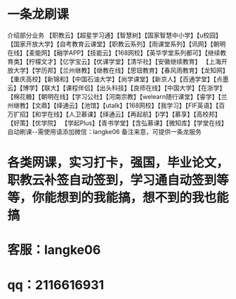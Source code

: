 # 一条龙刷课

介绍部分业务
【职教云】【超星学习通】【智慧树】【国家智慧中小学】【u校园】【国家开放大学】【自考教育云课堂】【职教云系列】【雨课堂系列】【讯网】【朝明在线】【麦能网】【融学APP】【技能云】【168网校】【英华学堂系列都可】【继续教育类】【柠檬文才】【亿学宝云】【优课学堂】【清华社】【安徽继续教育】 【上海开放大学】【学历邦】【兰州继教】【继教在线】【思钮教育】【春风雨教育】【龙知网】【重庆高校】【新锦和】【中国石油大学】【尚学课堂】【新京人】【百通学堂】【点墨云】【博学】【联大】【课程伴侣】【出头科技】【良师在线】【中国大学】【在浙学】【棉花糖】【朝明在线】【学习公社】【河南宗教】【welearn随行课堂】【睿学】【兰州继教】【文鼎】【绎通云】【池馆】【utalk】【168网校】【我学习】【FIF英语】【百万扩招】【和学在线】【人卫慕课】【绎通云】【再起航】【i学】【慕享】【高校邦】【好策】【优学院】 【学起Plus】【青书学堂】【含弘慕课】【微知库】【学堂在线】自动刷课--需使用请添加微信：langke06 备注来意，可提供一条龙服务

# 各类网课，实习打卡，强国，毕业论文，职教云补签自动签到，学习通自动签到等等，你能想到的我能搞，想不到的我也能搞

# 客服：langke06
# qq：2116616931
